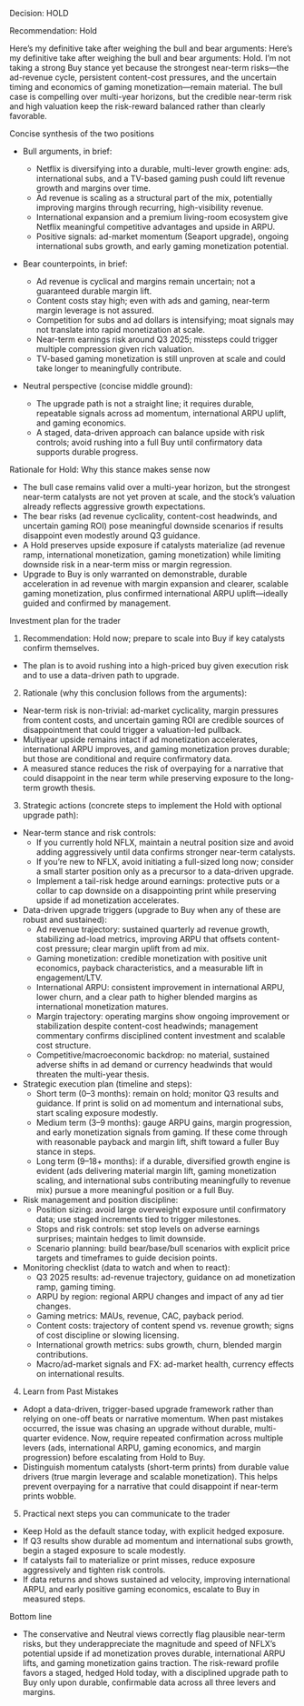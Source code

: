 Decision: HOLD

Recommendation: Hold

Here’s my definitive take after weighing the bull and bear arguments:
Here’s my definitive take after weighing the bull and bear arguments: Hold. I’m not taking a strong Buy stance yet because the strongest near-term risks—the ad-revenue cycle, persistent content-cost pressures, and the uncertain timing and economics of gaming monetization—remain material. The bull case is compelling over multi-year horizons, but the credible near-term risk and high valuation keep the risk-reward balanced rather than clearly favorable.

Concise synthesis of the two positions

- Bull arguments, in brief:
  - Netflix is diversifying into a durable, multi-lever growth engine: ads, international subs, and a TV-based gaming push could lift revenue growth and margins over time.
  - Ad revenue is scaling as a structural part of the mix, potentially improving margins through recurring, high-visibility revenue.
  - International expansion and a premium living-room ecosystem give Netflix meaningful competitive advantages and upside in ARPU.
  - Positive signals: ad-market momentum (Seaport upgrade), ongoing international subs growth, and early gaming monetization potential.

- Bear counterpoints, in brief:
  - Ad revenue is cyclical and margins remain uncertain; not a guaranteed durable margin lift.
  - Content costs stay high; even with ads and gaming, near-term margin leverage is not assured.
  - Competition for subs and ad dollars is intensifying; moat signals may not translate into rapid monetization at scale.
  - Near-term earnings risk around Q3 2025; missteps could trigger multiple compression given rich valuation.
  - TV-based gaming monetization is still unproven at scale and could take longer to meaningfully contribute.

- Neutral perspective (concise middle ground):
  - The upgrade path is not a straight line; it requires durable, repeatable signals across ad momentum, international ARPU uplift, and gaming economics.
  - A staged, data-driven approach can balance upside with risk controls; avoid rushing into a full Buy until confirmatory data supports durable progress.

Rationale for Hold: Why this stance makes sense now
- The bull case remains valid over a multi-year horizon, but the strongest near-term catalysts are not yet proven at scale, and the stock’s valuation already reflects aggressive growth expectations.
- The bear risks (ad revenue cyclicality, content-cost headwinds, and uncertain gaming ROI) pose meaningful downside scenarios if results disappoint even modestly around Q3 guidance.
- A Hold preserves upside exposure if catalysts materialize (ad revenue ramp, international monetization, gaming monetization) while limiting downside risk in a near-term miss or margin regression.
- Upgrade to Buy is only warranted on demonstrable, durable acceleration in ad revenue with margin expansion and clearer, scalable gaming monetization, plus confirmed international ARPU uplift—ideally guided and confirmed by management.

Investment plan for the trader

1) Recommendation: Hold now; prepare to scale into Buy if key catalysts confirm themselves.
- The plan is to avoid rushing into a high-priced buy given execution risk and to use a data-driven path to upgrade.

2) Rationale (why this conclusion follows from the arguments):
- Near-term risk is non-trivial: ad-market cyclicality, margin pressures from content costs, and uncertain gaming ROI are credible sources of disappointment that could trigger a valuation-led pullback.
- Multiyear upside remains intact if ad monetization accelerates, international ARPU improves, and gaming monetization proves durable; but those are conditional and require confirmatory data.
- A measured stance reduces the risk of overpaying for a narrative that could disappoint in the near term while preserving exposure to the long-term growth thesis.

3) Strategic actions (concrete steps to implement the Hold with optional upgrade path):
- Near-term stance and risk controls:
  - If you currently hold NFLX, maintain a neutral position size and avoid adding aggressively until data confirms stronger near-term catalysts.
  - If you’re new to NFLX, avoid initiating a full-sized long now; consider a small starter position only as a precursor to a data-driven upgrade.
  - Implement a tail-risk hedge around earnings: protective puts or a collar to cap downside on a disappointing print while preserving upside if ad monetization accelerates.
- Data-driven upgrade triggers (upgrade to Buy when any of these are robust and sustained):
  - Ad revenue trajectory: sustained quarterly ad revenue growth, stabilizing ad-load metrics, improving ARPU that offsets content-cost pressure; clear margin uplift from ad mix.
  - Gaming monetization: credible monetization with positive unit economics, payback characteristics, and a measurable lift in engagement/LTV.
  - International ARPU: consistent improvement in international ARPU, lower churn, and a clear path to higher blended margins as international monetization matures.
  - Margin trajectory: operating margins show ongoing improvement or stabilization despite content-cost headwinds; management commentary confirms disciplined content investment and scalable cost structure.
  - Competitive/macroeconomic backdrop: no material, sustained adverse shifts in ad demand or currency headwinds that would threaten the multi-year thesis.
- Strategic execution plan (timeline and steps):
  - Short term (0–3 months): remain on hold; monitor Q3 results and guidance. If print is solid on ad momentum and international subs, start scaling exposure modestly.
  - Medium term (3–9 months): gauge ARPU gains, margin progression, and early monetization signals from gaming. If these come through with reasonable payback and margin lift, shift toward a fuller Buy stance in steps.
  - Long term (9–18+ months): if a durable, diversified growth engine is evident (ads delivering material margin lift, gaming monetization scaling, and international subs contributing meaningfully to revenue mix) pursue a more meaningful position or a full Buy.
- Risk management and position discipline:
  - Position sizing: avoid large overweight exposure until confirmatory data; use staged increments tied to trigger milestones.
  - Stops and risk controls: set stop levels on adverse earnings surprises; maintain hedges to limit downside.
  - Scenario planning: build bear/base/bull scenarios with explicit price targets and timeframes to guide decision points.
- Monitoring checklist (data to watch and when to react):
  - Q3 2025 results: ad-revenue trajectory, guidance on ad monetization ramp, gaming timing.
  - ARPU by region: regional ARPU changes and impact of any ad tier changes.
  - Gaming metrics: MAUs, revenue, CAC, payback period.
  - Content costs: trajectory of content spend vs. revenue growth; signs of cost discipline or slowing licensing.
  - International growth metrics: subs growth, churn, blended margin contributions.
  - Macro/ad-market signals and FX: ad-market health, currency effects on international results.

4) Learn from Past Mistakes
- Adopt a data-driven, trigger-based upgrade framework rather than relying on one-off beats or narrative momentum. When past mistakes occurred, the issue was chasing an upgrade without durable, multi-quarter evidence. Now, require repeated confirmation across multiple levers (ads, international ARPU, gaming economics, and margin progression) before escalating from Hold to Buy.
- Distinguish momentum catalysts (short-term prints) from durable value drivers (true margin leverage and scalable monetization). This helps prevent overpaying for a narrative that could disappoint if near-term prints wobble.

5) Practical next steps you can communicate to the trader
- Keep Hold as the default stance today, with explicit hedged exposure.
- If Q3 results show durable ad momentum and international subs growth, begin a staged exposure to scale modestly.
- If catalysts fail to materialize or print misses, reduce exposure aggressively and tighten risk controls.
- If data returns and shows sustained ad velocity, improving international ARPU, and early positive gaming economics, escalate to Buy in measured steps.

Bottom line
- The conservative and Neutral views correctly flag plausible near-term risks, but they underappreciate the magnitude and speed of NFLX’s potential upside if ad monetization proves durable, international ARPU lifts, and gaming monetization gains traction. The risk-reward profile favors a staged, hedged Hold today, with a disciplined upgrade path to Buy only upon durable, confirmable data across all three levers and margins.